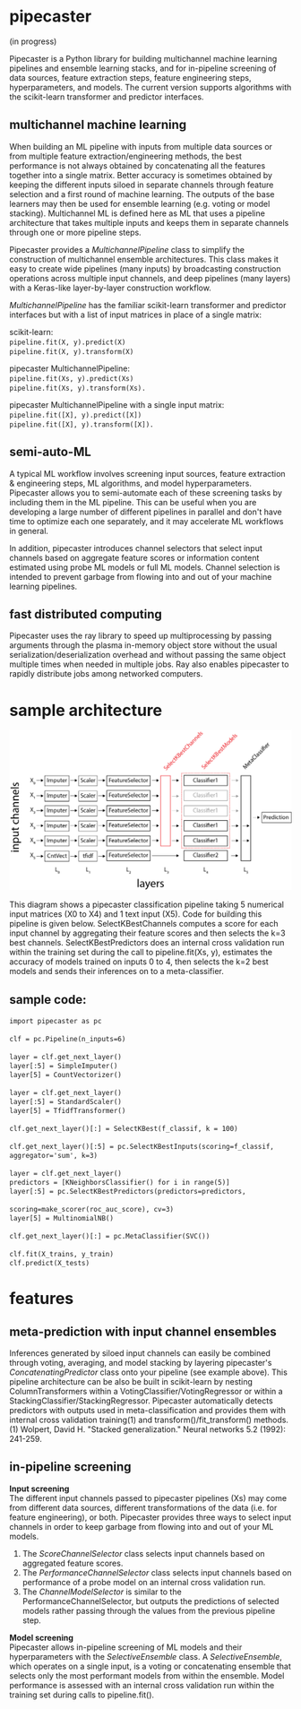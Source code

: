 # pipecaster
(in progress)

Pipecaster is a Python library for building multichannel machine learning pipelines and ensemble learning stacks, and for in-pipeline screening of data sources, feature extraction steps, feature engineering steps, hyperparameters, and models.  The current version supports algorithms with the scikit-learn transformer and predictor interfaces.

## multichannel machine learning

When building an ML pipeline with inputs from multiple data sources or from multiple feature extraction/engineering methods, the best performance is not always obtained by concatenating all the features together into a single matrix.  Better accuracy is sometimes obtained by keeping the different inputs siloed in separate channels through feature selection and a first round of machine learning.  The outputs of the base learners may then be used for ensemble learning (e.g. voting or model stacking).  Multichannel ML is defined here as ML that uses a pipeline architecture that takes multiple inputs and keeps them in separate channels through one or more pipeline steps.

Pipecaster provides a *MultichannelPipeline* class to simplify the construction of multichannel ensemble architectures.  This class makes it easy to create wide pipelines (many inputs) by broadcasting construction operations across multiple input channels, and deep pipelines (many layers) with a Keras-like layer-by-layer construction workflow.  

*MultichannelPipeline* has the familiar scikit-learn transformer and predictor interfaces but with a list of input matrices in place of a single matrix:  

scikit-learn:  
`pipeline.fit(X, y).predict(X)`  
`pipeline.fit(X, y).transform(X)`  

pipecaster MultichannelPipeline:  
`pipeline.fit(Xs, y).predict(Xs)`  
`pipeline.fit(Xs, y).transform(Xs).`  

pipecaster MultichannelPipeline with a single input matrix:  
`pipeline.fit([X], y).predict([X])`  
`pipeline.fit([X], y).transform([X]).`  

## semi-auto-ML
A typical ML workflow involves screening input sources, feature extraction & engineering steps, ML algorithms, and model hyperparameters.  Pipecaster allows you to semi-automate each of these screening tasks by including them in the ML pipeline.  This can be useful when you are developing a large number of different pipelines in parallel and don't have time to optimize each one separately, and it may accelerate ML workflows in general.  

In addition, pipecaster introduces channel selectors that select input channels based on aggregate feature scores or information content estimated using probe ML models or full ML models.  Channel selection is intended to prevent garbage from flowing into and out of your machine learning pipelines.

## fast distributed computing
Pipecaster uses the ray library to speed up multiprocessing by passing arguments through the plasma in-memory object store without the usual serialization/deserialization overhead and without passing the same object multiple times when needed in multiple jobs.  Ray also enables pipecaster to rapidly distribute jobs among networked computers.

# sample architecture
![Use case 1](/images/architecture_1.png)

This diagram shows a pipecaster classification pipeline taking 5 numerical input matrices (X0 to X4) and 1 text input (X5).  Code for building this pipeline is given below.  SelectKBestChannels computes a score for each input channel by aggregating their feature scores and then selects the k=3 best channels.  SelectKBestPredictors does an internal cross validation run within the training set during the call to pipeline.fit(Xs, y), estimates the accuracy of models trained on inputs 0 to 4, then selects the k=2 best models and sends their inferences on to a meta-classifier.

## sample code:

```
import pipecaster as pc  

clf = pc.Pipeline(n_inputs=6)

layer = clf.get_next_layer()
layer[:5] = SimpleImputer()
layer[5] = CountVectorizer()

layer = clf.get_next_layer()
layer[:5] = StandardScaler()
layer[5] = TfidfTransformer()

clf.get_next_layer()[:] = SelectKBest(f_classif, k = 100)

clf.get_next_layer()[:5] = pc.SelectKBestInputs(scoring=f_classif, aggregator='sum', k=3)

layer = clf.get_next_layer()
predictors = [KNeighborsClassifier() for i in range(5)]
layer[:5] = pc.SelectKBestPredictors(predictors=predictors,
                                     scoring=make_scorer(roc_auc_score), cv=3)
layer[5] = MultinomialNB()

clf.get_next_layer()[:] = pc.MetaClassifier(SVC())

clf.fit(X_trains, y_train)
clf.predict(X_tests)
```


# features

## meta-prediction with input channel ensembles
Inferences generated by siloed input channels can easily be combined through voting, averaging, and model stacking by layering pipecaster's *ConcatenatingPredictor* class onto your pipeline (see example above).  This pipeline architecture can be also be built in scikit-learn by nesting ColumnTransformers within a VotingClassifier/VotingRegressor or within a StackingClassifier/StackingRegressor.  Pipecaster automatically detects predictors with outputs used in meta-classification and provides them with internal cross validation training(1) and transform()/fit_transform() methods.  
(1) Wolpert, David H. "Stacked generalization." Neural networks 5.2 (1992): 241-259.

## in-pipeline screening

**Input screening**   
The different input channels passed to pipecaster pipelines (Xs) may come from different data sources, different transformations of the data (i.e. for feature engineering), or both.  Pipecaster provides three ways to select input channels in order to keep garbage from flowing into and out of your ML models.    

  1. The *ScoreChannelSelector* class selects input channels based on aggregated feature scores.  
  1. The *PerformanceChannelSelector* class selects input channels based on performance of a probe model on an internal cross validation run.
  1. The *ChannelModelSelector* is similar to the PerformanceChannelSelector, but outputs the predictions of selected models rather passing through the values from the previous pipeline step.  

**Model screening**  
Pipecaster allows in-pipeline screening of ML models and their hyperparameters with the *SelectiveEnsemble* class.  A *SelectiveEnsemble*, which operates on a single input, is a voting or concatenating ensemble that selects only the most performant models from within the ensemble. Model performance is assessed with an internal cross validation run within the training set during calls to pipeline.fit().  
